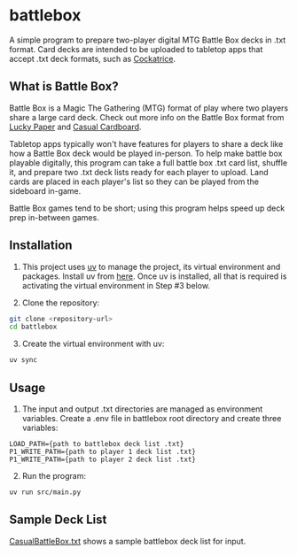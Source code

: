 # battlebox

A simple program to prepare two-player digital MTG Battle Box decks in .txt format. 
Card decks are intended to be uploaded to tabletop apps that accept .txt deck formats, such as [Cockatrice](https://cockatrice.github.io/).

## What is Battle Box?
Battle Box is a Magic The Gathering (MTG) format of play where two players share a large card deck. Check out more info on the Battle Box format from [Lucky Paper](https://luckypaper.co/articles/a-guide-to-battle-box/) and [Casual Cardboard](https://www.youtube.com/watch?v=_3K75KYFoAk).

Tabletop apps typically won't have features for players to share a deck like how a Battle Box deck would be played in-person. To help make battle box playable digitally, this program can take a full battle box .txt card list, shuffle it, and prepare two .txt deck lists ready for each player to upload. Land cards are placed in each player's list so they can be played from the sideboard in-game. 

Battle Box games tend to be short; using this program helps speed up deck prep in-between games.

## Installation
1. This project uses [uv](https://docs.astral.sh/uv/) to manage the project, its virtual environment and packages. Install uv from [here](https://docs.astral.sh/uv/getting-started/installation/). Once uv is installed, all that is required is activating the virtual environment in Step #3 below.

2. Clone the repository:
```sh
git clone <repository-url>
cd battlebox
```

3. Create the virtual environment with uv:
```sh
uv sync
```

## Usage
1. The input and output .txt directories are managed as environment variables. Create a .env file in battlebox root directory and create three variables:
```env
LOAD_PATH={path to battlebox deck list .txt}
P1_WRITE_PATH={path to player 1 deck list .txt}
P1_WRITE_PATH={path to player 2 deck list .txt}
```

2. Run the program:
```sh
uv run src/main.py
```

## Sample Deck List
[CasualBattleBox.txt](https://github.com/bmpower/battlebox/blob/master/CasualBattleBox.txt) shows a sample battlebox deck list for input.

